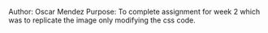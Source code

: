 Author: Oscar Mendez
Purpose: To complete assignment for week 2 which was to replicate the image only modifying the css code.
